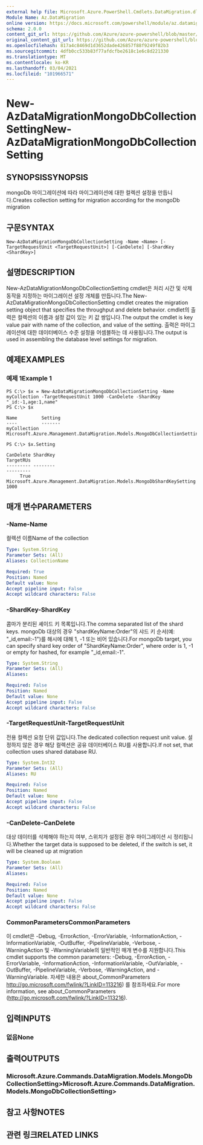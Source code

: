 ```yaml
---
external help file: Microsoft.Azure.PowerShell.Cmdlets.DataMigration.dll-Help.xml
Module Name: Az.DataMigration
online version: https://docs.microsoft.com/powershell/module/az.datamigration/New-AzDataMigrationMongoDbCollectionSetting
schema: 2.0.0
content_git_url: https://github.com/Azure/azure-powershell/blob/master/src/DataMigration/DataMigration/help/New-AzDataMigrationMongoDbCollectionSetting.md
original_content_git_url: https://github.com/Azure/azure-powershell/blob/master/src/DataMigration/DataMigration/help/New-AzDataMigrationMongoDbCollectionSetting.md
ms.openlocfilehash: 817a4c8469d1d3652dade426857f88f9249f82b3
ms.sourcegitcommit: 4dfb0cc533b83f77afdcfbe2618c1e6c8d221330
ms.translationtype: MT
ms.contentlocale: ko-KR
ms.lasthandoff: 03/04/2021
ms.locfileid: "101966571"
---
```

# <span data-ttu-id="6cc96-101">New-AzDataMigrationMongoDbCollectionSetting</span><span class="sxs-lookup"><span data-stu-id="6cc96-101">New-AzDataMigrationMongoDbCollectionSetting</span></span>

## <span data-ttu-id="6cc96-102">SYNOPSIS</span><span class="sxs-lookup"><span data-stu-id="6cc96-102">SYNOPSIS</span></span>
<span data-ttu-id="6cc96-103">mongoDb 마이그레이션에 따라 마이그레이션에 대한 컬렉션 설정을 만듭니다.</span><span class="sxs-lookup"><span data-stu-id="6cc96-103">Creates collection setting for migration according for the mongoDb migration</span></span>

## <span data-ttu-id="6cc96-104">구문</span><span class="sxs-lookup"><span data-stu-id="6cc96-104">SYNTAX</span></span>

```
New-AzDataMigrationMongoDbCollectionSetting -Name <Name> [-TargetRequestUnit <TargetRequestUnit>] [-CanDelete] [-ShardKey <ShardKey>]
```

## <span data-ttu-id="6cc96-105">설명</span><span class="sxs-lookup"><span data-stu-id="6cc96-105">DESCRIPTION</span></span>
<span data-ttu-id="6cc96-106">New-AzDataMigrationMongoDbCollectionSetting cmdlet은 처리 시간 및 삭제 동작을 지정하는 마이그레이션 설정 개체를 만듭니다.</span><span class="sxs-lookup"><span data-stu-id="6cc96-106">The New-AzDataMigrationMongoDbCollectionSetting cmdlet creates the migration setting object that specifies the throughput and delete behavior.</span></span>
<span data-ttu-id="6cc96-107">cmdlet의 출력은 컬렉션의 이름과 설정 값이 있는 키 값 쌍입니다.</span><span class="sxs-lookup"><span data-stu-id="6cc96-107">The output the cmdlet is key value pair with name of the collection, and value of the setting.</span></span> <span data-ttu-id="6cc96-108">출력은 마이그레이션에 대한 데이터베이스 수준 설정을 어셈블하는 데 사용됩니다.</span><span class="sxs-lookup"><span data-stu-id="6cc96-108">The output is used in assembling the database level settings for migration.</span></span>

## <span data-ttu-id="6cc96-109">예제</span><span class="sxs-lookup"><span data-stu-id="6cc96-109">EXAMPLES</span></span>

### <span data-ttu-id="6cc96-110">예제 1</span><span class="sxs-lookup"><span data-stu-id="6cc96-110">Example 1</span></span>
```
PS C:\> $x = New-AzDataMigrationMongoDbCollectionSetting -Name myCollection -TargetRequestUnit 1000 -CanDelete -ShardKey "_id:-1,age:1,name"
PS C:\> $x

Name         Setting
----         -------
myCollection Microsoft.Azure.Management.DataMigration.Models.MongoDbCollectionSettings

PS C:\> $x.Setting

CanDelete ShardKey                                                               TargetRUs
--------- --------                                                               ---------
     True Microsoft.Azure.Management.DataMigration.Models.MongoDbShardKeySetting      1000

```

## <span data-ttu-id="6cc96-111">매개 변수</span><span class="sxs-lookup"><span data-stu-id="6cc96-111">PARAMETERS</span></span>

### <span data-ttu-id="6cc96-112">-Name</span><span class="sxs-lookup"><span data-stu-id="6cc96-112">-Name</span></span>
<span data-ttu-id="6cc96-113">컬렉션 이름</span><span class="sxs-lookup"><span data-stu-id="6cc96-113">Name of the collection</span></span>

```yaml
Type: System.String
Parameter Sets: (All)
Aliases: CollectionName

Required: True
Position: Named
Default value: None
Accept pipeline input: False
Accept wildcard characters: False
```

### <span data-ttu-id="6cc96-114">-ShardKey</span><span class="sxs-lookup"><span data-stu-id="6cc96-114">-ShardKey</span></span>
<span data-ttu-id="6cc96-115">콤마가 분리된 셰이드 키 목록입니다.</span><span class="sxs-lookup"><span data-stu-id="6cc96-115">The comma separated list of the shard keys.</span></span> <span data-ttu-id="6cc96-116">mongoDb 대상의 경우 "shardKeyName:Order"의 샤드 키 순서(예: "_id,email:-1")를 해시에 대해 1, -1 또는 비어 있습니다.</span><span class="sxs-lookup"><span data-stu-id="6cc96-116">For mongoDb target, you can specify shard key order of "ShardKeyName:Order", where order is 1, -1 or empty for hashed, for example "_id,email:-1".</span></span>

```yaml
Type: System.String
Parameter Sets: (All)
Aliases:

Required: False
Position: Named
Default value: None
Accept pipeline input: False
Accept wildcard characters: False
```

### <span data-ttu-id="6cc96-117">-TargetRequestUnit</span><span class="sxs-lookup"><span data-stu-id="6cc96-117">-TargetRequestUnit</span></span>
<span data-ttu-id="6cc96-118">전용 컬렉션 요청 단위 값입니다.</span><span class="sxs-lookup"><span data-stu-id="6cc96-118">The dedicated collection request unit value.</span></span> <span data-ttu-id="6cc96-119">설정하지 않은 경우 해당 컬렉션은 공유 데이터베이스 RU를 사용합니다.</span><span class="sxs-lookup"><span data-stu-id="6cc96-119">If not set, that collection uses shared database RU.</span></span>

```yaml
Type: System.Int32
Parameter Sets: (All)
Aliases: RU

Required: False
Position: Named
Default value: None
Accept pipeline input: False
Accept wildcard characters: False
```

### <span data-ttu-id="6cc96-120">-CanDelete</span><span class="sxs-lookup"><span data-stu-id="6cc96-120">-CanDelete</span></span>
<span data-ttu-id="6cc96-121">대상 데이터를 삭제해야 하는지 여부, 스위치가 설정된 경우 마이그레이션 시 정리됩니다.</span><span class="sxs-lookup"><span data-stu-id="6cc96-121">Whether the target data is supposed to be deleted, if the switch is set, it will be cleaned up at migration</span></span>

```yaml
Type: System.Boolean
Parameter Sets: (All)
Aliases:

Required: False
Position: Named
Default value: None
Accept pipeline input: False
Accept wildcard characters: False
```


### <span data-ttu-id="6cc96-122">CommonParameters</span><span class="sxs-lookup"><span data-stu-id="6cc96-122">CommonParameters</span></span>
<span data-ttu-id="6cc96-123">이 cmdlet은 -Debug, -ErrorAction, -ErrorVariable, -InformationAction, -InformationVariable, -OutBuffer, -PipelineVariable, -Verbose, -WarningAction 및 -WarningVariable의 일반적인 매개 변수를 지원합니다.</span><span class="sxs-lookup"><span data-stu-id="6cc96-123">This cmdlet supports the common parameters: -Debug, -ErrorAction, -ErrorVariable, -InformationAction, -InformationVariable, -OutVariable, -OutBuffer, -PipelineVariable, -Verbose, -WarningAction, and -WarningVariable.</span></span> <span data-ttu-id="6cc96-124">자세한 내용은 about_CommonParameters http://go.microsoft.com/fwlink/?LinkID=113216) 를 참조하세요.</span><span class="sxs-lookup"><span data-stu-id="6cc96-124">For more information, see about_CommonParameters (http://go.microsoft.com/fwlink/?LinkID=113216).</span></span>

## <span data-ttu-id="6cc96-125">입력</span><span class="sxs-lookup"><span data-stu-id="6cc96-125">INPUTS</span></span>

### <span data-ttu-id="6cc96-126">없음</span><span class="sxs-lookup"><span data-stu-id="6cc96-126">None</span></span>

## <span data-ttu-id="6cc96-127">출력</span><span class="sxs-lookup"><span data-stu-id="6cc96-127">OUTPUTS</span></span>

### <span data-ttu-id="6cc96-128">Microsoft.Azure.Commands.DataMigration.Models.MongoDbCollectionSetting></span><span class="sxs-lookup"><span data-stu-id="6cc96-128">Microsoft.Azure.Commands.DataMigration.Models.MongoDbCollectionSetting></span></span>

## <span data-ttu-id="6cc96-129">참고 사항</span><span class="sxs-lookup"><span data-stu-id="6cc96-129">NOTES</span></span>

## <span data-ttu-id="6cc96-130">관련 링크</span><span class="sxs-lookup"><span data-stu-id="6cc96-130">RELATED LINKS</span></span>
